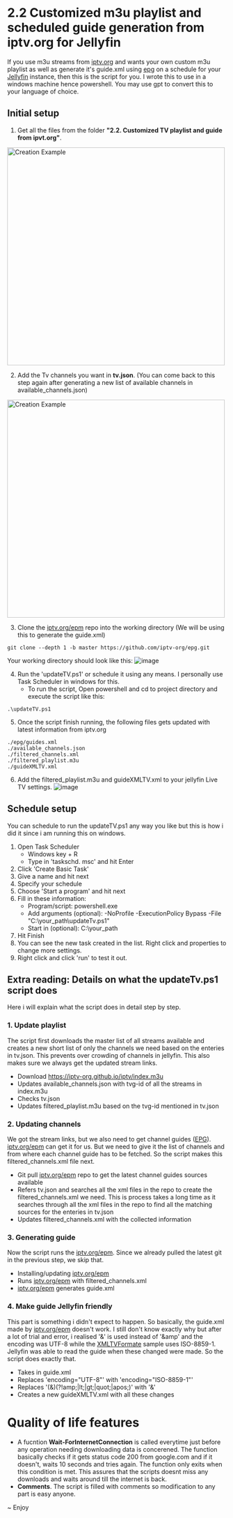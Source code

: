 # 2.2 Customized m3u playlist and scheduled guide generation from iptv.org for Jellyfin
If you use m3u streams from [iptv.org](https://github.com/iptv-org/iptv) and wants your own custom m3u playlist as well as generate it's guide.xml using [epg](https://github.com/iptv-org/epg) on a schedule for your [Jellyfin](https://jellyfin.org/) instance, then this is the script for you. I wrote this to use in a windows machine hence powershell. You may use gpt to convert this to your language of choice.

## Initial setup
1. Get all the files from the folder **"2.2. Customized TV playlist and guide from ipvt.org"**.

<img src="https://github.com/reun100e/Handy-Scripts/assets/47780896/44327790-2469-4b6a-aa77-0cd0012eaadd" alt="Creation Example" width="500" height="auto">

2. Add the Tv channels you want in **tv.json**. (You can come back to this step again after generating a new list of available channels in available_channels.json)

<img src="https://github.com/reun100e/Handy-Scripts/assets/47780896/2f53f117-9320-4340-90ec-af83865ef460" alt="Creation Example" width="auto" height="500">

3. Clone the [iptv.org/epm](https://github.com/iptv-org/epg) repo into the working directory (We will be using this to generate the guide.xml)
```
git clone --depth 1 -b master https://github.com/iptv-org/epg.git
```
Your working directory should look like this:
![image](https://github.com/user-attachments/assets/5a605830-31d5-46fd-aadb-7b024fd55548)


4. Run the 'updateTV.ps1' or schedule it using any means. I personally use Task Scheduler in windows for this.
   - To run the script, Open powershell and cd to project directory and execute the script like this:
```
.\updateTV.ps1
```

5. Once the script finish running, the following files gets updated with latest information from iptv.org
```
./epg/guides.xml
./available_channels.json
./filtered_channels.xml
./filtered_playlist.m3u
./guideXMLTV.xml
```

6. Add the filtered_playlist.m3u and guideXMLTV.xml to your jellyfin Live TV settings.
![image](https://github.com/user-attachments/assets/90632c8f-b9ab-4813-acb7-2ab58030289d)


## Schedule setup
You can schedule to run the updateTV.ps1 any way you like but this is how i did it since i am running this on windows.

1. Open Task Scheduler
   - Windows key + R
   - Type in 'taskschd. msc' and hit Enter
2. Click 'Create Basic Task'
3. Give a name and hit next
4. Specify your schedule
5. Choose 'Start a program' and hit next
6. Fill in these information:
   - Program/script: powershell.exe
   - Add arguments (optional): -NoProfile -ExecutionPolicy Bypass -File "C:\your_path\updateTv.ps1"
   - Start in (optional): C:\your_path
7. Hit Finish
8. You can see the new task created in the list. Right click and properties to change more settings.
9. Right click and click 'run' to test it out.

## Extra reading: Details on what the updateTv.ps1 script does

Here i will explain what the script does in detail step by step.

### 1. Update playlist
The script first downloads the master list of all streams available and creates a new short list of only the channels we need based on the enteries in tv.json. This prevents over crowding of channels in jellyfin. This also makes sure we always get the updated stream links.
- Download https://iptv-org.github.io/iptv/index.m3u
- Updates available_channels.json with tvg-id of all the streams in index.m3u
- Checks tv.json
- Updates filtered_playlist.m3u based on the tvg-id mentioned in tv.json

### 2. Updating channels
We got the stream links, but we also need to get channel guides ([EPG](https://en.wikipedia.org/wiki/Electronic_program_guide)). [iptv.org/epm](https://github.com/iptv-org/epg) can get it for us. But we need to give it the list of channels and from where each channel guide has to be fetched. So the script makes this filtered_channels.xml file next.
- Git pull [iptv.org/epm](https://github.com/iptv-org/epg) repo to get the latest channel guides sources available
- Refers tv.json and searches all the xml files in the repo to create the filtered_channels.xml we need. This is process takes a long time as it searches through all the xml files in the repo to find all the matching sources for the enteries in tv.json
- Updates filtered_channels.xml with the collected information

### 3. Generating guide
Now the script runs the [iptv.org/epm](https://github.com/iptv-org/epg). Since we already pulled the latest git in the previous step, we skip that.
- Installing/updating [iptv.org/epm](https://github.com/iptv-org/epg)
- Runs [iptv.org/epm](https://github.com/iptv-org/epg) with filtered_channels.xml
- [iptv.org/epm](https://github.com/iptv-org/epg) generates guide.xml

### 4. Make guide Jellyfin friendly
This part is something i didn't expect to happen. So basically, the guide.xml made by [iptv.org/epm](https://github.com/iptv-org/epg) doesn't work. I still don't know exactly why but after a lot of trial and error, i realised '&' is used instead  of '&amp' and the encoding was UTF-8 while the [XMLTVFormate](https://wiki.xmltv.org/index.php/XMLTVFormat) sample uses ISO-8859-1. Jellyfin was able to read the guide when these changed were made. So the script does exactly that.
- Takes in guide.xml
- Replaces 'encoding="UTF-8"' with 'encoding="ISO-8859-1"'
- Replaces '(&)(?!amp;|lt;|gt;|quot;|apos;)' with '&amp;'
- Creates a new guideXMLTV.xml with all these changes

# Quality of life features
- A fucntion **Wait-ForInternetConnection** is called everytime just before any operation needing downloading data is concerened. The function basically checks if it gets status code 200 from google.com and if it doesn't, waits 10 seconds and tries again. The function only exits when this condition is met. This assures that the scripts doesnt miss any downloads and waits around till the internet is back.
- **Comments**. The script is filled with comments so modification to any part is easy anyone.

~ Enjoy
